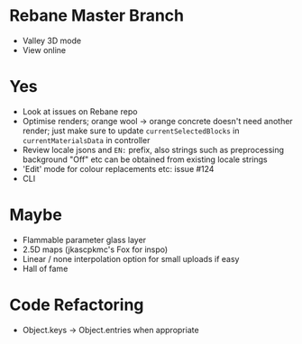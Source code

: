 # Rebane Master Branch

- Valley 3D mode
- View online

# Yes

- Look at issues on Rebane repo
- Optimise renders; orange wool -> orange concrete doesn't need another render; just make sure to update `currentSelectedBlocks` in `currentMaterialsData` in controller
- Review locale jsons and `EN:` prefix, also strings such as preprocessing background "Off" etc can be obtained from existing locale strings
- 'Edit' mode for colour replacements etc: issue #124
- CLI

# Maybe
- Flammable parameter glass layer
- 2.5D maps (jkascpkmc's Fox for inspo)
- Linear / none interpolation option for small uploads if easy
- Hall of fame

# Code Refactoring

- Object.keys -> Object.entries when appropriate
